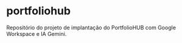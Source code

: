 # portfoliohub
 Repositório do projeto de implantação do PortfolioHUB com Google Workspace e IA Gemini.
